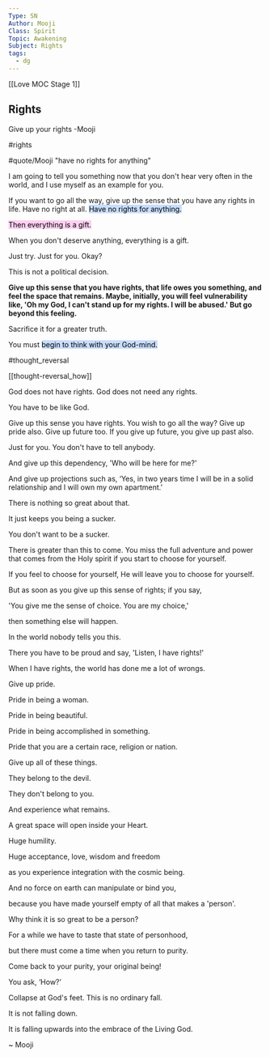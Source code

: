```yaml
---
Type: SN
Author: Mooji
Class: Spirit
Topic: Awakening
Subject: Rights
tags:
  - dg
---
```




[[Love MOC Stage 1]]

## Rights

Give up your rights -Mooji


  
#rights 
  
#quote/Mooji   "have no rights for anything"
  

I am going to tell you something now that you don't hear very often in the world, and I use myself as an example for you.

If you want to go all the way, give up the sense that you have any rights in life. Have no right at all. <mark style="background: #ADCCFFA6;">Have no rights for anything.</mark> 

<mark style="background: #FFB8EBA6;">Then everything is a gift.</mark> 

When you don't deserve anything, everything is a gift.

Just try.
Just for you. Okay?

This is not a political decision.

**Give up this sense that you have rights, that life owes you something, and feel the space that remains. Maybe, initially, you will feel vulnerability like, 'Oh my God, I can't stand up for my rights. I will be abused.' But go beyond this feeling.**

Sacrifice it for a greater truth.

You must <mark style="background: #ADCCFFA6;">begin to think with your God-mind.</mark> 

#thought_reversal 


[[thought-reversal_how]]

God does not have rights.
God does not need any rights.

You have to be like God.

Give up this sense you have rights.
You wish to go all the way?
Give up pride also.
Give up future too.
If you give up future, you give up past also.

Just for you. You don't have to tell anybody.

And give up this dependency, 'Who will be here for me?'

And give up projections such as, ‘Yes, in two years time
I will be in a solid relationship and I will own my own apartment.’

There is nothing so great about that.

It just keeps you being a sucker.

You don't want to be a sucker.

There is greater than this to come.
You miss the full adventure and power that comes from the Holy spirit if you start to choose for yourself.

If you feel to choose for yourself, He will leave you to choose for yourself.

But as soon as you give up this sense of rights; if you say,

'You give me the sense of choice. You are my choice,'

then something else will happen.

In the world nobody tells you this.

There you have to be proud and say, 'Listen, I have rights!'

When I have rights, the world has done me a lot of wrongs.

Give up pride.

Pride in being a woman.

Pride in being beautiful.

Pride in being accomplished in something.

Pride that you are a certain race, religion or nation.

Give up all of these things.

They belong to the devil.

They don't belong to you.

And experience what remains.

A great space will open inside your Heart.

Huge humility.

Huge acceptance, love, wisdom and freedom

as you experience integration with the cosmic being.

And no force on earth can manipulate or bind you, 

because you have made yourself empty of all that makes a 'person'.

Why think it is so great to be a person?

For a while we have to taste that state of personhood,

but there must come a time when you return to purity.

Come back to your purity, your original being!

You ask, ‘How?’

Collapse at God's feet. This is no ordinary fall. 

It is not falling down.

It is falling upwards into the embrace of the Living God. 

  

~ Mooji